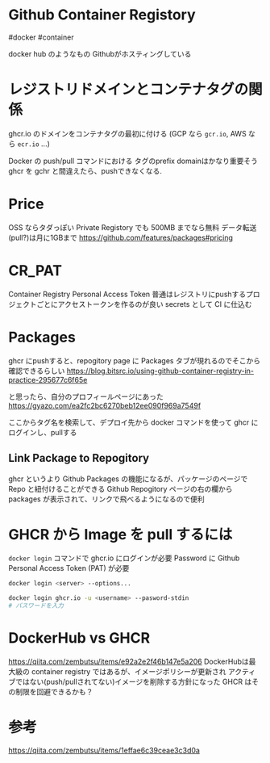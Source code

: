 # Github Container Registory

#docker #container

docker hub のようなもの
Githubがホスティングしている


# レジストリドメインとコンテナタグの関係
ghcr.io のドメインをコンテナタグの最初に付ける
(GCP なら `gcr.io`, AWS なら `ecr.io` ...)


Docker の push/pull コマンドにおける タグのprefix domainはかなり重要そう
ghcr を gchr と間違えたら、pushできなくなる.


# Price

OSS ならタダっぽい
Private Registory でも 500MB までなら無料
データ転送(pull?)は月に1GBまで
https://github.com/features/packages#pricing

# CR_PAT
Container Registry Personal Access Token
普通はレジストリにpushするプロジェクトごとにアクセストークンを作るのが良い
secrets として CI に仕込む

# Packages

ghcr にpushすると、repogitory page に Packages タブが現れるのでそこから確認できるらしい
https://blog.bitsrc.io/using-github-container-registry-in-practice-295677c6f65e

と思ったら、自分のプロフィールページにあった
https://gyazo.com/ea2fc2bc6270beb12ee090f969a7549f

ここからタグ名を検索して、デプロイ先から docker コマンドを使って ghcr にログインし、pullする

## Link Package to Repogitory

ghcr というより Github Packages の機能になるが、パッケージのページで Repo と紐付けることができる
Github Repogitory ページの右の欄から packages が表示されて、リンクで飛べるようになるので便利

# GHCR から Image を pull するには
`docker login` コマンドで ghcr.io にログインが必要
Password に Github Personal Access Token (PAT) が必要

```sh
docker login <server> --options...

docker login ghcr.io -u <username> --pasword-stdin
# パスワードを入力
```


# DockerHub vs GHCR

https://qiita.com/zembutsu/items/e92a2e2f46b147e5a206
DockerHubは最大級の container registry ではあるが、イメージポリシーが更新され
アクティブではない(push/pullされてない)イメージを削除する方針になった
GHCR はその制限を回避できるかも？




# 参考
https://qiita.com/zembutsu/items/1effae6c39ceae3c3d0a
